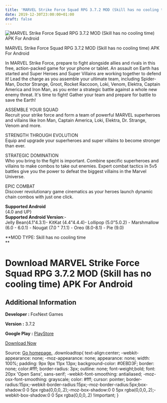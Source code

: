 ```yaml
---
title: 'MARVEL Strike Force Squad RPG 3.7.2 MOD (Skill has no cooling time) APK For Android'
date: 2019-12-30T23:00:00+01:00
draft: false
---
```


![MARVEL Strike Force Squad RPG 3.7.2 MOD (Skill has no cooling time) APK For Android](https://i1.wp.com/apkhome.net/wp-content/uploads/2019/12/MARVEL-Strike-Force-Squad-RPG-3.7.2-MOD-Skill-has-no-cooling-time.png "MARVEL Strike Force Squad RPG 3.7.2 MOD (Skill has no cooling time) APK For Android")

  

MARVEL Strike Force Squad RPG 3.7.2 MOD (Skill has no cooling time) APK For Android

In MARVEL Strike Force, prepare to fight alongside allies and rivals in this free, action-packed game for your phone or tablet. An assault on Earth has started and Super Heroes and Super Villains are working together to defend it! Lead the charge as you assemble your ultimate team, including Spider-Man, Doctor Strange, Groot, Rocket Raccoon, Loki, Venom, Elektra, Captain America and Iron Man, as you enter a strategic battle against a whole new enemy threat. It's time to fight! Gather your team and prepare for battle to save the Earth!

ASSEMBLE YOUR SQUAD  
Recruit your strike force and form a team of powerful MARVEL superheroes and villains like Iron Man, Captain America, Loki, Elektra, Dr. Strange, Venom and more.

STRENGTH THROUGH EVOLUTION  
Equip and upgrade your superheroes and super villains to become stronger than ever.

STRATEGIC DOMINATION  
Who you bring to the fight is important. Combine specific superheroes and villains to make combos to take out enemies. Expert combat tactics in 5v5 battles give you the power to defeat the biggest villains in the Marvel Universe.

EPIC COMBAT  
Discover revolutionary game cinematics as your heroes launch dynamic chain combos with just one click.

**Supported Android**  
{4.0 and UP}  
**Supported Android Version**:-  
Jelly Bean(4.1"4.3.1)- KitKat (4.4"4.4.4)- Lollipop (5.0"5.0.2) - Marshmallow (6.0 - 6.0.1) - Nougat (7.0 " 7.1.1) - Oreo (8.0-8.1) - Pie (9.0)

**MOD TYPE: Skill has no cooling time  
**

Download MARVEL Strike Force Squad RPG 3.7.2 MOD (Skill has no cooling time) APK For Android
============================================================================================

Additional Information
----------------------

**Developer :** FoxNext Games

**Version :** 3.7.2

**Google Play :** [PlayStore](https://play.google.com/store/apps/details?id=com.foxnextgames.m3)

  

[Download Now](https://store4app.co/post/marvel-strike-force-squad-rpg-3-7-2-mod-skill-has-no-cooling-time-apk-for-android_1577722605)

  
Source: [Go homepage.](https://store4app.co/post/marvel-strike-force-squad-rpg-3-7-2-mod-skill-has-no-cooling-time-apk-for-android_1577722605) .downloadtop{ text-align:center; -webkit-appearance: none; -moz-appearance: none; appearance: none; width: 100%; padding: 9px 9px 11px 13px; background-color: #0EBD3F; border: none; color:#fff; border-radius: 3px; outline: none; font-weight;bold; font: 20px 'Open Sans', sans-serif; -webkit-font-smoothing: antialiased; -moz-osx-font-smoothing: grayscale; color: #fff; cursor: pointer; border-radius:15px;-webkit-border-radius:15px;-moz-border-radius:5px;box-shadow:0 0 5px rgba(0,0,0,.2);-moz-box-shadow:0 0 5px rgba(0,0,0,.2);-webkit-box-shadow:0 0 5px rgba(0,0,0,.2) !important; }